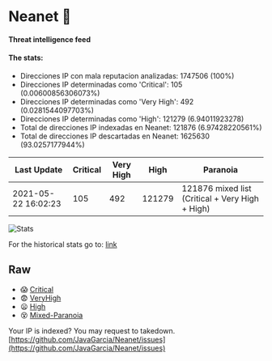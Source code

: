 # Neanet :hocho:
#### Threat intelligence feed
#### The stats:

- Direcciones IP con mala reputacion analizadas: 1747506 (100%)
- Direcciones IP determinadas como 'Critical':  105 (0.00600856306073%)
- Direcciones IP determinadas como 'Very High':  492 (0.0281544097703%)
- Direcciones IP determinadas como 'High':  121279 (6.94011923278)
- Total de direcciones IP indexadas en Neanet:  121876 (6.97428220561%)
- Total de direcciones IP descartadas en Neanet:  1625630 (93.0257177944%)

| Last Update | Critical | Very High | High | Paranoia |
| --- | --- | --- | --- | --- |
| 2021-05-22 16:02:23 | 105 | 492 | 121279 | 121876 mixed list (Critical + Very High + High)|

![Stats](https://docs.google.com/spreadsheets/d/e/2PACX-1vSnaNMIXVabIpDJjufMlzH7poXnshF3mgd8Is1g9ytUEzVsP5my4Trn8f-xkoLLQ38xpL3HtmUexLo6/pubchart?oid=501124687&format=image)

For the historical stats go to: [link](/stats.csv)
## Raw
- :scream: [Critical](https://raw.githubusercontent.com/JavaGarcia/Neanet/master/blacklists/neanet_critical.txt)
- :fearful: [VeryHigh](https://raw.githubusercontent.com/JavaGarcia/Neanet/master/blacklists/neanet_veryHigh.txtt)
- :frowning: [High](https://raw.githubusercontent.com/JavaGarcia/Neanet/master/blacklists/neanet_high.txt)
- :dizzy_face: [Mixed-Paranoia](https://raw.githubusercontent.com/JavaGarcia/Neanet/master/blacklists/neanet_all.txt)


Your IP is indexed? You may request to takedown. [https://github.com/JavaGarcia/Neanet/issues](https://github.com/JavaGarcia/Neanet/issues)



















































































































































































































































































































































































































































































































































































































































































































































































































































































































































































































































































































































































































































































































































































































































































































































































































































































































































































































































































































































































































































































































































































































































































































































































































































































































































































































































































































































































































































































































































































































































































































































































































































































































































































































































































































































































































































































































































































































































































































































































































































































































































































































































































































































































































































































































































































































































































































































































































































































































































































































































































































































































































































































































































































































































































































































































































































































































































































































































































































































































































































































































































































































































































































































































































































































































































































































































































































































